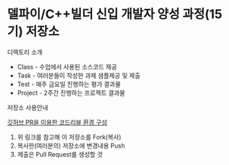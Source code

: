 # 델파이/C++빌더 신입 개발자 양성 과정(15기) 저장소

디렉토리 소개
* Class - 수업에서 사용된 소스코드 제공
* Task - 여러분들이 작성한 과제 샘플제공 및 제출
* Test - 매주 금요일 진행하는 평가 결과물
* Project - 2주간 진행하는 프로젝트 결과물

저장소 사용안내

[깃허브 PR을 이용한 코드리뷰 환경 구성](http://tech.devgear.co.kr/delphi_news/453414)

1. 위 링크를 참고해 이 저장소를 Fork(복사)
2. 복사한(여러분의) 저장소에 변경내용 Push
3. 제출은 Pull Request를 생성할 것
